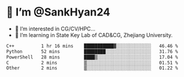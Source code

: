 # 👋 I’m @SankHyan24

- 👀 I’m interested in CG/CV/HPC...
- 🌱 I’m learning in State Key Lab of CAD&CG, Zhejiang University.

<!---
SankHyan24/SankHyan24 is a ✨ special ✨ repository because its `README.md` (this file) appears on your GitHub profile.
You can click the Preview link to take a look at your changes.
--->
<!--START_SECTION:waka-->

```txt
C++          1 hr 16 mins    ███████████▓░░░░░░░░░░░░░   46.46 %
Python       52 mins         ████████░░░░░░░░░░░░░░░░░   31.76 %
PowerShell   28 mins         ████▒░░░░░░░░░░░░░░░░░░░░   17.04 %
C            2 mins          ▒░░░░░░░░░░░░░░░░░░░░░░░░   01.51 %
Other        2 mins          ▒░░░░░░░░░░░░░░░░░░░░░░░░   01.22 %
```

<!--END_SECTION:waka-->
